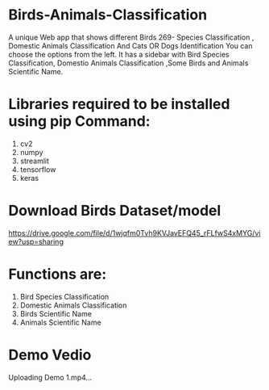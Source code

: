 # Birds-Animals-Classification
A unique Web app that shows different Birds 269- Species Classification , Domestic Animals Classification And Cats OR Dogs Identification You can choose the options from the left. It has a sidebar with Bird Species Classification, Domestio Animals Classification ,Some Birds and Animals Scientific Name.

# Libraries required to be installed using pip Command:
1. cv2
2. numpy
3. streamlit
4. tensorflow
5. keras

# Download Birds Dataset/model

  https://drive.google.com/file/d/1wjqfm0Tvh9KVJavEFQ45_rFLfwS4xMYG/view?usp=sharing

# Functions are:

1. Bird Species Classification
2. Domestic Animals Classification
3. Birds Scientific Name
4. Animals Scientific Name

# Demo Vedio
  
   Uploading Demo 1.mp4…


  
